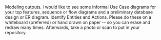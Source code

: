 Modeling outputs. I would like to see some informal Use Case diagrams for your top features, sequence or flow diagrams and a preliminary database design or ER diagram. Identify Entities and Actions. Please do these on a whiteboard (preferred) or hand drawn on paper -- so you can erase and redraw many times. Afterwards, take a photo or scan to put in your repository.
